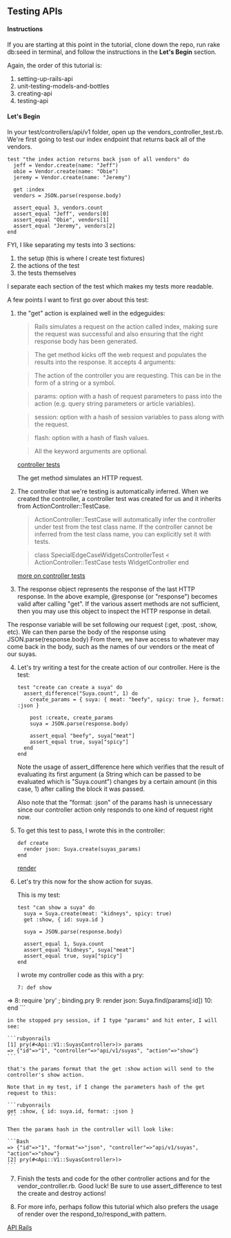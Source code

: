## Testing APIs

#### Instructions

If you are starting at this point in the tutorial, clone down the repo, run rake db:seed in terminal, and follow the instructions in the **Let's Begin** section.

Again, the order of this tutorial is:

1. setting-up-rails-api
2. unit-testing-models-and-bottles
3. creating-api
4. testing-api


#### Let's Begin

In your test/controllers/api/v1 folder, open up the vendors_controller_test.rb.  
We're first going to test our index endpoint that returns back all of the vendors.

```rubyonrails
test "the index action returns back json of all vendors" do
  jeff = Vendor.create(name: "Jeff")
  obie = Vendor.create(name: "Obie")
  jeremy = Vendor.create(name: "Jeremy")

  get :index
  vendors = JSON.parse(response.body)

  assert_equal 3, vendors.count
  assert_equal "Jeff", vendors[0]
  assert_equal "Obie", vendors[1]
  assert_equal "Jeremy", vendors[2]
end
```

FYI, I like separating my tests into 3 sections:

1. the setup (this is where I create test fixtures)
2. the actions of the test
3. the tests themselves

I separate each section of the test which makes my tests more readable.

A few points I want to first go over about this test:

1. the "get" action is explained well in the edgeguides:

    > Rails simulates a request on the action called index, making sure the request was successful and also ensuring that the right response body has been generated.

    > The get method kicks off the web request and populates the results into the response. It accepts 4 arguments:

    > The action of the controller you are requesting. This can be in the form of a string or a symbol.

    > params: option with a hash of request parameters to pass into the action (e.g. query string parameters or article variables).

    > session: option with a hash of session variables to pass along with the request.

    > flash: option with a hash of flash values.

    > All the keyword arguments are optional.

    [controller tests](http://edgeguides.rubyonrails.org/testing.html#functional-tests-for-your-controllers)  

    The get method simulates an HTTP request.


2. The controller that we're testing is automatically inferred. When we created the controller, a controller test was created   for us and it inherits from ActionController::TestCase.

    > ActionController::TestCase will automatically infer the controller under test from the test class name. If the controller cannot be inferred from the test class name, you can explicitly set it with tests.

    > class SpecialEdgeCaseWidgetsControllerTest < ActionController::TestCase
      tests WidgetController
    end

    [more on controller tests](http://api.rubyonrails.org/classes/ActionController/TestCase.html)

3. The response object represents the response of the last HTTP response. In the above example, @response (or "response") becomes valid after calling "get". If the various assert methods are not sufficient, then you may use this object to inspect the HTTP response in detail.

The response variable will be set following our request (:get, :post, :show, etc). We can then parse the body of the response using JSON.parse(response.body) From there, we have access to whatever may come back in the body, such as the names of our vendors or the meat of our suyas.

4. Let's try writing a test for the create action of our controller. Here is the test:

    ```rubyonrails
    test "create can create a suya" do
      assert_difference("Suya.count", 1) do
        create_params = { suya: { meat: "beefy", spicy: true }, format: :json }

        post :create, create_params
        suya = JSON.parse(response.body)

        assert_equal "beefy", suya["meat"]
        assert_equal true, suya["spicy"]
      end
    end
    ```

    Note the usage of assert_difference here which verifies that the result of evaluating its first argument (a String which can be passed to be evaluated which is "Suya.count") changes by a certain amount (in this case, 1) after calling the block it was passed.

    Also note that the "format: :json" of the params hash is unnecessary since our controller action only responds to one kind of request right now.

5. To get this test to pass, I wrote this in the controller:

    ```rubyonrails
    def create
      render json: Suya.create(suyas_params)
    end
    ```

    [render](http://apidock.com/rails/ActionController/Base/render)

6. Let's try this now for the show action for suyas.

    This is my test:

    ```rubyonrails
    test "can show a suya" do
      suya = Suya.create(meat: "kidneys", spicy: true)
      get :show, { id: suya.id }

      suya = JSON.parse(response.body)

      assert_equal 1, Suya.count
      assert_equal "kidneys", suya["meat"]
      assert_equal true, suya["spicy"]
    end
    ```

    I wrote my controller code as this with a pry:

    ```rubyonrails
    7: def show
 =>  8:   require 'pry' ; binding.pry
     9:   render json: Suya.find(params[:id])
    10: end
    ```

    in the stopped pry session, if I type "params" and hit enter, I will see:

    ```rubyonrails
    [1] pry(#<Api::V1::SuyasController>)> params
    => {"id"=>"1", "controller"=>"api/v1/suyas", "action"=>"show"}
    ```

    that's the params format that the get :show action will send to the controller's show action.

    Note that in my test, if I change the parameters hash of the get request to this:

    ```rubyonrails
    get :show, { id: suya.id, format: :json }
    ```

    Then the params hash in the controller will look like:

    ```Bash
    => {"id"=>"1", "format"=>"json", "controller"=>"api/v1/suyas", "action"=>"show"}
    [2] pry(#<Api::V1::SuyasController>)>
    ```

7. Finish the tests and code for the other controller actions and for the vendor_controller.rb. Good luck! Be sure to use assert_difference to test the create and destroy actions!

8. For more info, perhaps follow this tutorial which also prefers the usage of render over the respond_to/respond_with pattern.

[API Rails](http://commandercoriander.net/blog/2014/01/04/test-driving-a-json-api-in-rails/)
